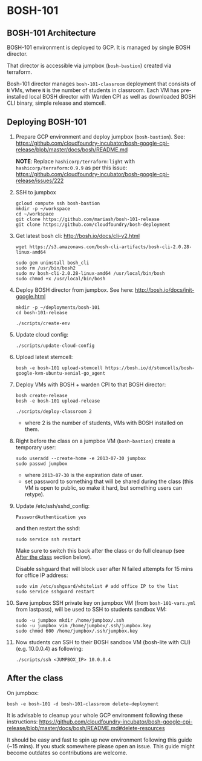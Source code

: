# BOSH-101

## BOSH-101 Architecture

BOSH-101 environment is deployed to GCP. It is managed by single BOSH director. 

That director is accessible via jumpbox (`bosh-bastion`) created via terraform.

Bosh-101 director manages `bosh-101-classroom` deployment that consists of `N` VMs, where `N` is the number of students in classroom. Each VM has pre-installed local BOSH director with Warden CPI as well as downloaded BOSH CLI binary, simple release and stemcell.

## Deploying BOSH-101

1. Prepare GCP environment and deploy jumpbox (`bosh-bastion`). See: https://github.com/cloudfoundry-incubator/bosh-google-cpi-release/blob/master/docs/bosh/README.md

   **NOTE**: Replace `hashicorp/terraform:light` with `hashicorp/terraform:0.9.9` as per this issue: https://github.com/cloudfoundry-incubator/bosh-google-cpi-release/issues/222
   
1. SSH to jumpbox
   ```
   gcloud compute ssh bosh-bastion
   mkdir -p ~/workspace
   cd ~/workspace
   git clone https://github.com/mariash/bosh-101-release
   git clone https://github.com/cloudfoundry/bosh-deployment
   ```

1. Get latest bosh cli: http://bosh.io/docs/cli-v2.html

   ```
   wget https://s3.amazonaws.com/bosh-cli-artifacts/bosh-cli-2.0.28-linux-amd64

   sudo gem uninstall bosh_cli
   sudo rm /usr/bin/bosh2
   sudo mv bosh-cli-2.0.28-linux-amd64 /usr/local/bin/bosh
   sudo chmod +x /usr/local/bin/bosh
   ```

1. Deploy BOSH director from jumpbox. See here: http://bosh.io/docs/init-google.html

   ```
   mkdir -p ~/deployments/bosh-101
   cd bosh-101-release
   
   ./scripts/create-env
   ```

1. Update cloud config:

   ```
   ./scripts/update-cloud-config
   ```
1. Upload latest stemcell:

   ```
   bosh -e bosh-101 upload-stemcell https://bosh.io/d/stemcells/bosh-google-kvm-ubuntu-xenial-go_agent
   ```
1. Deploy VMs with BOSH + warden CPI to that BOSH director:
   ```
   bosh create-release
   bosh -e bosh-101 upload-release

   ./scripts/deploy-classroom 2
   ```
   * where 2 is the number of students, VMs with BOSH installed on them.

1. Right before the class on a jumpbox VM (`bosh-bastion`) create a temporary user:

   ```
   sudo useradd --create-home -e 2013-07-30 jumpbox
   sudo passwd jumpbox
   ```
   
   * where `2013-07-30` is the expiration date of user.
   * set password to something that will be shared during the class (this VM is open to public, so make it hard, but something users can retype).

1. Update /etc/ssh/sshd_config:
   ```
   PasswordAuthentication yes 
   ```
   and then restart the sshd:
   ```
   sudo service ssh restart
   ```
   Make sure to switch this back after the class or do full cleanup (see [After the class](README.md#after-the-class) section below).
   
   Disable sshguard that will block user after N failed attempts for 15 mins for office IP address:
   
   ```
   sudo vim /etc/sshguard/whitelist # add office IP to the list
   sudo service sshguard restart
   ```

1. Save jumpbox SSH private key on jumpbox VM (from `bosh-101-vars.yml` from lastpass), will be used to SSH to students sandbox VM: 

   ```
   sudo -u jumpbox mkdir /home/jumpbox/.ssh
   sudo -u jumpbox vim /home/jumpbox/.ssh/jumpbox.key
   sudo chmod 600 /home/jumpbox/.ssh/jumpbox.key
   ```   

1. Now students can SSH to their BOSH sandbox VM (bosh-lite with CLI) (e.g. 10.0.0.4) as following:

   ```
   ./scripts/ssh <JUMPBOX_IP> 10.0.0.4
   ```

## After the class

On jumpbox:

```
bosh -e bosh-101 -d bosh-101-classroom delete-deployment
```
   
It is advisable to cleanup your whole GCP environment following these instructions: https://github.com/cloudfoundry-incubator/bosh-google-cpi-release/blob/master/docs/bosh/README.md#delete-resources
   
It should be easy and fast to spin up new environment following this guide (~15 mins). If you stuck somewhere please open an issue. This guide might become outdates so contributions are welcome.

